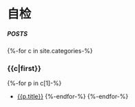 # 自检
##### POSTS
{%-for c in site.categories-%}

### {{c|first}}
{%-for p in c[1]-%}
- [{{p.title}}]({{p.url|relative_url}})
{%-endfor-%}
{%-endfor-%}

